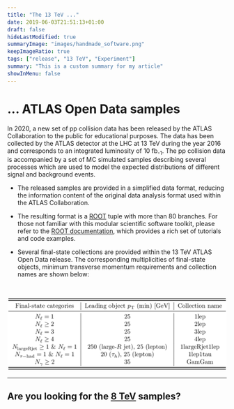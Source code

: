 ```yaml
---
title: "The 13 TeV ..."
date: 2019-06-03T21:51:13+01:00
draft: false
hideLastModified: true
summaryImage: "images/handmade_software.png"
keepImageRatio: true
tags: ["release", "13 TeV", "Experiment"]
summary: "This is a custom summary for my article"
showInMenu: false
---
```


# **... ATLAS Open Data samples**

In 2020, a new set of pp collision data has been released by the ATLAS Collaboration to the public for educational purposes. The data has been collected by the ATLAS detector at the LHC at 13 TeV during the year 2016 and corresponds to an integrated luminosity of 10 fb<sub>-1</sub>. The pp collision data is accompanied by a set of MC simulated samples describing several processes which are used to model the expected distributions of different signal and background events.

+ The released samples are provided in a simplified data format, reducing the information content of the original data analysis format used within the ATLAS Collaboration.

+ The resulting format is a [ROOT](https://root.cern.ch/) tuple with more than 80 branches. For those not familiar with this modular scientific software toolkit, please refer to the [ROOT documentation](https://root.cern.ch/documentation), which provides a rich set of tutorials and code examples.

+ Several final-state collections are provided within the 13 TeV ATLAS Open Data release. The corresponding multiplicities of final-state objects, minimum transverse momentum requirements and collection names are shown below:

&nbsp;

![path](images/tab_02.png)

---

## Are you looking for the [8 TeV](../samples-8tev/) samples?
